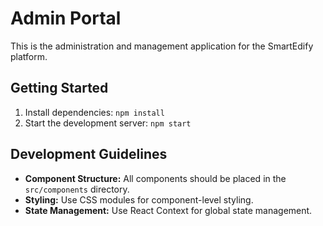 # Admin Portal

This is the administration and management application for the SmartEdify platform.

## Getting Started

1.  Install dependencies: `npm install`
2.  Start the development server: `npm start`

## Development Guidelines

*   **Component Structure:** All components should be placed in the `src/components` directory.
*   **Styling:** Use CSS modules for component-level styling.
*   **State Management:** Use React Context for global state management.
